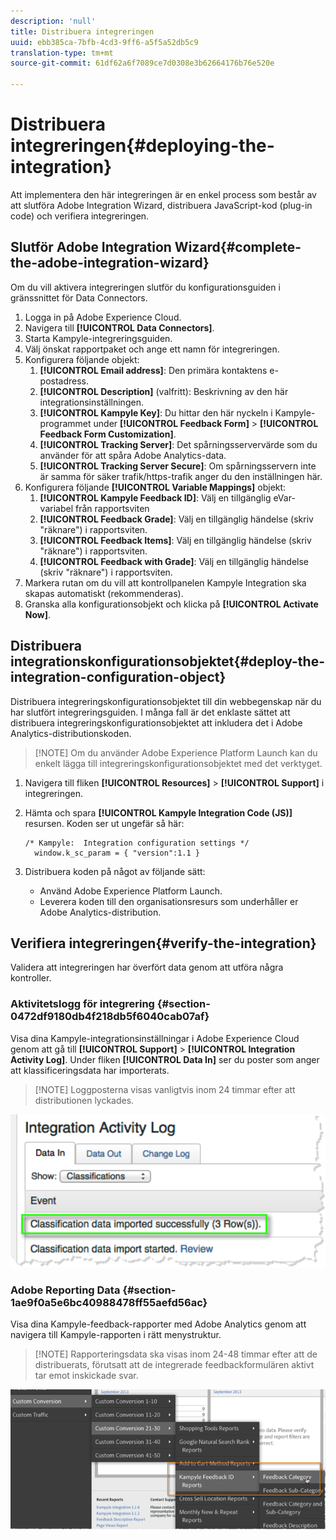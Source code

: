 ```yaml
---
description: 'null'
title: Distribuera integreringen
uuid: ebb385ca-7bfb-4cd3-9ff6-a5f5a52db5c9
translation-type: tm+mt
source-git-commit: 61df62a6f7089ce7d0308e3b62664176b76e520e

---
```



# Distribuera integreringen{#deploying-the-integration}

Att implementera den här integreringen är en enkel process som består av att slutföra Adobe Integration Wizard, distribuera JavaScript-kod (plug-in code) och verifiera integreringen.

## Slutför Adobe Integration Wizard{#complete-the-adobe-integration-wizard}

Om du vill aktivera integreringen slutför du konfigurationsguiden i gränssnittet för Data Connectors.

1. Logga in på Adobe Experience Cloud.
1. Navigera till **[!UICONTROL Data Connectors]**.
1. Starta Kampyle-integreringsguiden.
1. Välj önskat rapportpaket och ange ett namn för integreringen.
1. Konfigurera följande objekt:
   1. **[!UICONTROL Email address]**: Den primära kontaktens e-postadress.
   1. **[!UICONTROL Description]** (valfritt): Beskrivning av den här integrationsinställningen.
   1. **[!UICONTROL Kampyle Key]**: Du hittar den här nyckeln i Kampyle-programmet under **[!UICONTROL Feedback Form]** > **[!UICONTROL Feedback Form Customization]**.
   1. **[!UICONTROL Tracking Server]**: Det spårningsservervärde som du använder för att spåra Adobe Analytics-data.
   1. **[!UICONTROL Tracking Server Secure]**: Om spårningsservern inte är samma för säker trafik/https-trafik anger du den inställningen här.
1. Konfigurera följande **[!UICONTROL Variable Mappings]** objekt:
   1. **[!UICONTROL Kampyle Feedback ID]**: Välj en tillgänglig eVar-variabel från rapportsviten
   1. **[!UICONTROL Feedback Grade]**: Välj en tillgänglig händelse (skriv &quot;räknare&quot;) i rapportsviten.
   1. **[!UICONTROL Feedback Items]**: Välj en tillgänglig händelse (skriv &quot;räknare&quot;) i rapportsviten.
   1. **[!UICONTROL Feedback with Grade]**: Välj en tillgänglig händelse (skriv &quot;räknare&quot;) i rapportsviten.
1. Markera rutan om du vill att kontrollpanelen Kampyle Integration ska skapas automatiskt (rekommenderas).
1. Granska alla konfigurationsobjekt och klicka på **[!UICONTROL Activate Now]**.

## Distribuera integrationskonfigurationsobjektet{#deploy-the-integration-configuration-object}

Distribuera integreringskonfigurationsobjektet till din webbegenskap när du har slutfört integreringsguiden. I många fall är det enklaste sättet att distribuera integreringskonfigurationsobjektet att inkludera det i Adobe Analytics-distributionskoden.

> [!NOTE] Om du använder Adobe Experience Platform Launch kan du enkelt lägga till integreringskonfigurationsobjektet med det verktyget.

1. Navigera till fliken **[!UICONTROL Resources]** > **[!UICONTROL Support]** i integreringen.
1. Hämta och spara **[!UICONTROL Kampyle Integration Code (JS)]** resursen. Koden ser ut ungefär så här:

   ```
   /* Kampyle:  Integration configuration settings */
     window.k_sc_param = { "version":1.1 }
   ```

1. Distribuera koden på något av följande sätt:

   * Använd Adobe Experience Platform Launch.
   * Leverera koden till den organisationsresurs som underhåller er Adobe Analytics-distribution.

## Verifiera integreringen{#verify-the-integration}

Validera att integreringen har överfört data genom att utföra några kontroller.

### Aktivitetslogg för integrering {#section-0472df9180db4f218db5f6040cab07af}

Visa dina Kampyle-integrationsinställningar i Adobe Experience Cloud genom att gå till **[!UICONTROL Support]** > **[!UICONTROL Integration Activity Log]**. Under fliken **[!UICONTROL Data In]** ser du poster som anger att klassificeringsdata har importerats.

> [!NOTE] Loggposterna visas vanligtvis inom 24 timmar efter att distributionen lyckades.

![Aktivitetslogg för integrering](assets/integration_activity_log.png)

### Adobe Reporting Data {#section-1ae9f0a5e6bc40988478ff55aefd56ac}

Visa dina Kampyle-feedback-rapporter med Adobe Analytics genom att navigera till Kampyle-rapporten i rätt menystruktur.

> [!NOTE] Rapporteringsdata ska visas inom 24-48 timmar efter att de distribuerats, förutsatt att de integrerade feedbackformulären aktivt tar emot inskickade svar.

![Adobe rapporterar data](assets/adobe_reporting_data.png)
